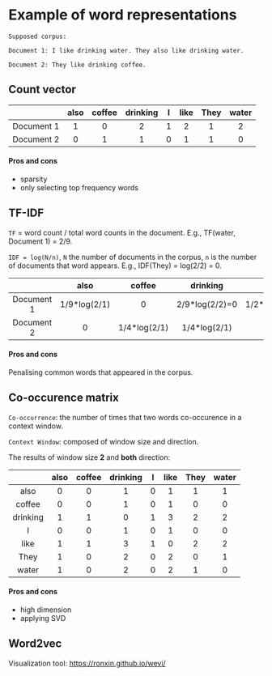 # Example of word representations

```
Supposed corpus:

Document 1: I like drinking water. They also like drinking water.

Document 2: They like drinking coffee.
```

## Count vector

|          | also |   coffee      |   drinking |       I        |     like      |     They     |     water    |
|   :---:  | :---:|     :---:     |    :---:   |        :---:   |    :---:      |     :---:    |     :---:    |
|Document 1| 1    |      0        |      2     |        1       |      2        |     1        |       2      |
|Document 2| 0    |      1        |      1     |        0       |      1        |      1       |     0        |

#### Pros and cons
* sparsity
* only selecting top frequency words

## TF-IDF

`TF` = word count /  total word counts in the document. E.g., TF(water, Document 1) = 2/9.

`IDF = log(N/n)`, `N` the number of documents in the corpus, `n` is the number of documents that word appears. E.g., IDF(They) = log(2/2) = 0.


|          | also |   coffee      |   drinking |    I        |     like      |     They     |     water    |
|   :---:  | :---:|     :---:     |    :---:   |     :---:   |    :---:      |     :---:    |     :---:    |
|Document 1| 1/9*log(2/1)| 0      |2/9*log(2/2)=0|1/2*log(2/1)|2/9*log(2/2)=0 |1/9*log(2/2)=0|2/9*log(2/1)  |
|Document 2| 0    |1/4*log(2/1)   |1/4*log(2/1)|     0       | 1/4*log(2/1)  |  1/4*log(2/1)|     0        |



#### Pros and cons
Penalising common words that appeared in the corpus.

## Co-occurence matrix


`Co-occurrence`: the number of times that two words co-occurence in a context window.

`Context Window`: composed of window size and direction. 

The results of window size **2** and **both** direction:

|          | also |   coffee      |   drinking |   I        |     like      |     They     |     water    |
|   :---:  | :---:|     :---:     |    :---:   |    :---:   |    :---:      |     :---:    |     :---:    |
|   also   |  0   |      0        |      1     |      0     |      1        |     1        |       1      |
|   coffee |  0   |      0        |      1     |      0     |      1        |      0       |     0        |
| drinking |  1   |      1        |      0     |     1      |      3        |      2       |     2        |
|   I      |  0   |      0        |      1     |      0     |      1        |      0       |     0        |
|   like   |  1   |      1        |      3     |     1      |      0        |      2       |     2        |
|   They   |  1   |      0        |      2     |     0      |      2        |      0       |     1        |
|   water  |  1   |      0        |      2     |      0     |      2        |      1       |     0        |

#### Pros and cons
* high dimension
* applying SVD


## Word2vec
Visualization tool: https://ronxin.github.io/wevi/

